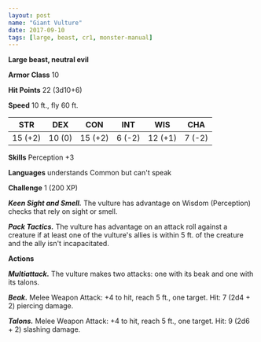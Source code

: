 ```yaml
---
layout: post
name: "Giant Vulture"
date: 2017-09-10
tags: [large, beast, cr1, monster-manual]
---
```


**Large beast, neutral evil**

**Armor Class** 10

**Hit Points** 22 (3d10+6)

**Speed** 10 ft., fly 60 ft.

|   STR   |   DEX   |   CON   |   INT   |   WIS   |   CHA   |
|:-----:|:-----:|:-----:|:-----:|:-----:|:-----:|
| 15 (+2) | 10 (0) | 15 (+2) | 6 (-2) | 12 (+1) | 7 (-2) |

**Skills** Perception +3

**Languages** understands Common but can't speak

**Challenge** 1 (200 XP)

***Keen Sight and Smell.*** The vulture has advantage on Wisdom (Perception) checks that rely on sight or smell.

***Pack Tactics.*** The vulture has advantage on an attack roll against a creature if at least one of the vulture's allies is within 5 ft. of the creature and the ally isn't incapacitated.

**Actions**

***Multiattack.*** The vulture makes two attacks: one with its beak and one with its talons.

***Beak.*** Melee Weapon Attack: +4 to hit, reach 5 ft., one target. Hit: 7 (2d4 + 2) piercing damage.

***Talons.*** Melee Weapon Attack: +4 to hit, reach 5 ft., one target. Hit: 9 (2d6 + 2) slashing damage.

